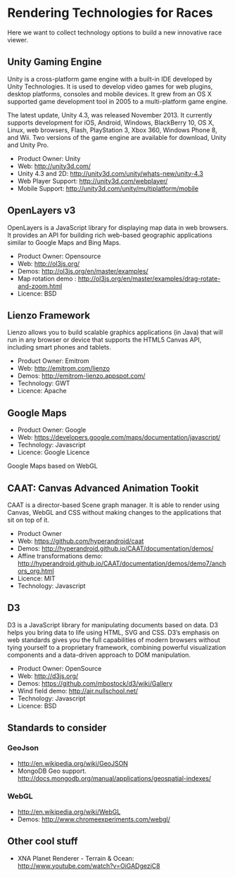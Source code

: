 # Rendering Technologies for Races

Here we want to collect technology options to build a new innovative race viewer.

## Unity Gaming Engine
Unity is a cross-platform game engine with a built-in IDE developed by Unity Technologies. It is used to develop video games for web plugins, desktop platforms, consoles and mobile devices. It grew from an OS X supported game development tool in 2005 to a multi-platform game engine.

The latest update, Unity 4.3, was released November 2013. It currently supports development for iOS, Android, Windows, BlackBerry 10, OS X, Linux, web browsers, Flash, PlayStation 3, Xbox 360, Windows Phone 8, and Wii. Two versions of the game engine are available for download, Unity and Unity Pro.

* Product Owner: Unity
* Web: http://unity3d.com/
* Unity 4.3 and 2D: http://unity3d.com/unity/whats-new/unity-4.3
* Web Player Support: http://unity3d.com/webplayer/
* Mobile Support: http://unity3d.com/unity/multiplatform/mobile

## OpenLayers v3
OpenLayers is a JavaScript library for displaying map data in web browsers. It provides an API for building rich web-based geographic applications similar to Google Maps and Bing Maps.
* Product Owner: Opensource
* Web: http://ol3js.org/
* Demos: http://ol3js.org/en/master/examples/
* Map rotation demo : http://ol3js.org/en/master/examples/drag-rotate-and-zoom.html
* Licence: BSD

## Lienzo Framework
Lienzo allows you to build scalable graphics applications (in Java) that will run in any browser or device that supports the HTML5 Canvas API, including smart phones and tablets.
* Product Owner: Emitrom
* Web: http://emitrom.com/lienzo
* Demos: http://emitrom-lienzo.appspot.com/
* Technology: GWT
* Licence: Apache

## Google Maps
* Product Owner: Google
* Web: https://developers.google.com/maps/documentation/javascript/
* Technology: Javascript
* Licence: Google Licence

Google Maps based on WebGL

## CAAT: Canvas Advanced Animation Tookit
CAAT is a director-based Scene graph manager.
It is able to render using Canvas, WebGL and CSS without making changes to the applications that sit on top of it.
* Product Owner
* Web: https://github.com/hyperandroid/caat
* Demos: http://hyperandroid.github.io/CAAT/documentation/demos/
* Affine transformations demo: http://hyperandroid.github.io/CAAT/documentation/demos/demo7/anchors_org.html
* Licence: MIT
* Technology: Javascript

## D3
D3 is a JavaScript library for manipulating documents based on data. D3 helps you bring data to life using HTML, SVG and CSS. D3’s emphasis on web standards gives you the full capabilities of modern browsers without tying yourself to a proprietary framework, combining powerful visualization components and a data-driven approach to DOM manipulation.
* Product Owner: OpenSource
* Web: http://d3js.org/
* Demos: https://github.com/mbostock/d3/wiki/Gallery
* Wind field demo: http://air.nullschool.net/
* Technology: Javascript
* Licence: BSD

## Standards to consider

### GeoJson
* http://en.wikipedia.org/wiki/GeoJSON
* MongoDB Geo support. http://docs.mongodb.org/manual/applications/geospatial-indexes/

### WebGL
* http://en.wikipedia.org/wiki/WebGL
* Demos: http://www.chromeexperiments.com/webgl/

## Other cool stuff
* XNA Planet Renderer - Terrain & Ocean: http://www.youtube.com/watch?v=OiGADgezjC8
